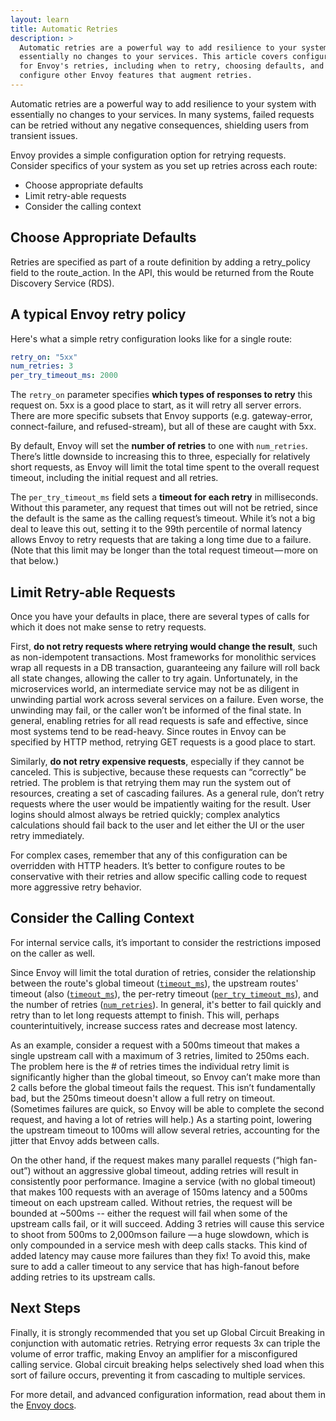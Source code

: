 ```yaml
---
layout: learn
title: Automatic Retries
description: >
  Automatic retries are a powerful way to add resilience to your system with
  essentially no changes to your services. This article covers configuration
  for Envoy's retries, including when to retry, choosing defaults, and how to
  configure other Envoy features that augment retries.
---
```


Automatic retries are a powerful way to add resilience to your system with
essentially no changes to your services. In many systems, failed requests can
be retried without any negative consequences, shielding users from transient
issues.

Envoy provides a simple configuration option for retrying requests. Consider
specifics of your system as you set up retries across each route:

- Choose appropriate defaults
- Limit retry-able requests
- Consider the calling context

## Choose Appropriate Defaults

Retries are specified as part of a route definition by adding a retry_policy
field to the route_action. In the API, this would be returned from the Route
Discovery Service (RDS).

## A typical Envoy retry policy

Here's what a simple retry configuration looks like for a single route:

```yaml
retry_on: "5xx"
num_retries: 3
per_try_timeout_ms: 2000
```

The `retry_on` parameter specifies **which types of responses to retry** this
request on. 5xx is a good place to start, as it will retry all server errors.
There are more specific subsets that Envoy supports (e.g. gateway-error,
connect-failure, and refused-stream), but all of these are caught with 5xx.

By default, Envoy will set the **number of retries** to one with
`num_retries`. There’s little downside to increasing this to three, especially
for relatively short requests, as Envoy will limit the total time spent to the
overall request timeout, including the initial request and all retries.

The `per_try_timeout_ms` field sets a **timeout for each retry** in
milliseconds. Without this parameter, any request that times out will not be
retried, since the default is the same as the calling request’s timeout. While
it’s not a big deal to leave this out, setting it to the 99th percentile of
normal latency allows Envoy to retry requests that are taking a long time due to
a failure. (Note that this limit may be longer than the total request
timeout — more on that below.)

## Limit Retry-able Requests
Once you have your defaults in place, there are several types of calls for
which it does not make sense to retry requests.

First, **do not retry requests where retrying would change the result**, such
as non-idempotent transactions. Most frameworks for monolithic services wrap
all requests in a DB transaction, guaranteeing any failure will roll back all
state changes, allowing the caller to try again. Unfortunately, in the
microservices world, an intermediate service may not be as diligent in
unwinding partial work across several services on a failure. Even worse, the
unwinding may fail, or the caller won’t be informed of the final state. In
general, enabling retries for all read requests is safe and effective, since
most systems tend to be read-heavy. Since routes in Envoy can be specified by
HTTP method, retrying GET requests is a good place to start.

Similarly, **do not retry expensive requests**, especially if they cannot be
canceled. This is subjective, because these requests can “correctly” be
retried. The problem is that retrying them may run the system out of resources,
creating a set of cascading failures. As a general rule, don’t retry requests
where the user would be impatiently waiting for the result. User logins should
almost always be retried quickly; complex analytics calculations should fail
back to the user and let either the UI or the user retry immediately.

For complex cases, remember that any of this configuration can be overridden
with HTTP headers. It’s better to configure routes to be conservative with
their retries and allow specific calling code to request more aggressive retry
behavior.

## Consider the Calling Context

For internal service calls, it’s important to consider the restrictions imposed
on the caller as well.

Since Envoy will limit the total duration of retries, consider the relationship
between the route's global timeout
([`timeout_ms`](https://www.envoyproxy.io/docs/envoy/latest/api-v1/route_config/route.html#config-http-conn-man-route-table-route-timeout)),
the upstream routes' timeout (also
([`timeout_ms`](https://www.envoyproxy.io/docs/envoy/latest/api-v1/route_config/route.html#config-http-conn-man-route-table-route-timeout)),
the per-retry timeout
([`per_try_timeout_ms`](https://www.envoyproxy.io/docs/envoy/latest/api-v1/route_config/route.html#config-http-conn-man-route-table-route-retry)),
and the number of retries
([`num_retries`](https://www.envoyproxy.io/docs/envoy/latest/api-v1/route_config/route.html#config-http-conn-man-route-table-route-retry)).
In general, it's better to fail quickly and retry than to let long requests
attempt to finish. This will, perhaps counterintuitively, increase success rates
and decrease most latency.

As an example, consider a request with a 500ms timeout that makes a single
upstream call with a maximum of 3 retries, limited to 250ms each. The problem
here is the # of retries times the individual retry limit is significantly
higher than the global timeout, so Envoy can’t make more than 2 calls before the
global timeout fails the request. This isn’t fundamentally bad, but the 250ms
timeout doesn't allow a full retry on timeout.  (Sometimes failures are quick,
so Envoy will be able to complete the second request, and having a lot of
retries will help.) As a starting point, lowering the upstream timeout to 100ms
will allow several retries, accounting for the jitter that Envoy adds between
calls.

On the other hand, if the request makes many parallel requests (“high fan-out”)
without an aggressive global timeout, adding retries will result in consistently
poor performance. Imagine a service (with no global timeout) that makes 100
requests with an average of 150ms latency and a 500ms timeout on each upstream
called. Without retries, the request will be bounded at ~500ms -- either the
request will fail when some of the upstream calls fail, or it will
succeed. Adding 3 retries will cause this service to shoot from 500ms to
2,000ms on failure — a huge slowdown, which is only compounded in a service mesh
with deep calls stacks. This kind of added latency may cause more failures than
they fix! To avoid this, make sure to add a caller timeout to any service that
has high-fanout before adding retries to its upstream calls.

## Next Steps

Finally, it is strongly recommended that you set up Global Circuit Breaking in
conjunction with automatic retries. Retrying error requests 3x can triple the
volume of error traffic, making Envoy an amplifier for a misconfigured calling
service. Global circuit breaking helps selectively shed load when this sort of
failure occurs, preventing it from cascading to multiple services.

For more detail, and advanced configuration information, read about them in the
[Envoy docs](https://www.envoyproxy.io/docs/envoy/latest/api-v1/route_config/route.html#config-http-conn-man-route-table-route-retry).

